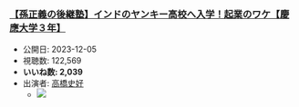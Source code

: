 ### [【孫正義の後継塾】インドのヤンキー高校へ入学！起業のワケ【慶應大学３年】](https://www.youtube.com/watch?v=QG7ReAw64IM)
-   公開日: 2023-12-05
-   視聴数: 122,569
-   **いいね数: 2,039**
-   出演者: [高橋史好](/rehacq_fan/people/高橋史好 "wikilink")
    - [![](https://img.youtube.com/vi/QG7ReAw64IM/hqdefault.jpg)](https://www.youtube.com/watch?v=QG7ReAw64IM)
